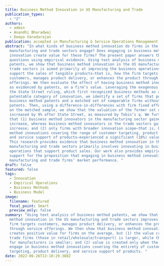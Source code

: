 ```yaml
---
title: Business Method Innovation in US Manufacturing and Trade
publication_types:
  - "2"
authors:
  - admin
  - Anandhi Bharadwaj
  - Deepa Varadarajan
publication: accepted in Manufacturing & Service Operations Management
abstract: "In what kinds of business method innovation do firms in the
  manufacturing and trade sectors engage? Does engaging in business method
  innovation create value for these firms? The present paper answers these
  questions using empirical evidence. Using text analysis of business method
  patents, we show that business method innovation in the US manufacturing and
  trade sectors is aimed primarily at improving the business operations that
  support the sales of tangible products—that is, how the firm targets
  customers, manages product delivery, or enhances the product through service
  offerings. We then evaluate the effect of having business method innovation,
  as evidenced by patents, on a firm’s value. Leveraging the exogenous shock of
  the State Street ruling, which first recognized business methods as a
  patentable category of innovation, we identify a set of firms that possess
  business method patents and a matched set of comparable firms without such
  patents. Then, using a difference-in-differences with firm fixed effects model
  on the matched sample, we show that the valuation of the former set of firms
  increased by 9% after State Street, as measured by Tobin’s q. We further show
  that (1) business method innovators in the manufacturing sector gained a 7%
  increase, whereas business method innovators in the trade sectors gained a 25%
  increase; and (2) only firms with broader innovation scope—that is, business
  method innovations covering the range of customer targeting, product delivery,
  and service support of products—experienced a significant (18%) value bump.
  This research provides evidence that business method innovation in the
  manufacturing and trade sectors primarily involves innovating in business
  operations that support product sales. Our work also provides empirical
  support for the proposition that engaging in business method innovation drives
  manufacturing and trade firms’ market performance. "
draft: false
featured: false
tags:
  - Innovation
  - Empirical Operations
  - Business Methods
  - Business Model
image:
  filename: featured
  focal_point: Smart
  preview_only: false
summary: "Using text analysis of business method patents, we show that business
  method innovation in the US manufacturing and trade sectors improves how a
  firm targets customers, manages product delivery, or enhances the product
  through service offerings. We then show that business method innovation
  creates positive value for firms on the average, but (1) the value created for
  trade firms (those in retail/wholesale/transport) is larger, while the value
  for manufacturers is smaller; and (2) value is created only when the firm
  engage in business method innovations covering the entirety of customer
  targeting, product delivery, and service support of products. "
date: 2022-06-26T13:10:29.388Z
---
```

